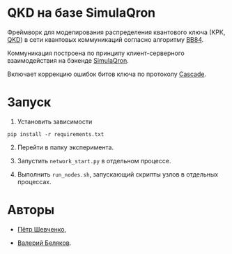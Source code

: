 # QKD на базе SimulaQron

Фреймворк для моделирования распределения квантового ключа
(КРК, [QKD](https://en.wikipedia.org/wiki/Quantum_key_distribution)) в сети
квантовых коммуникаций согласно алгоритму [BB84](https://ru.wikipedia.org/wiki/BB84).

Коммуникация построена по принципу клиент-серверного взаимодействия
на бэкенде [SimulaQron](http://www.simulaqron.org/).

Включает коррекцию ошибок битов ключа по протоколу [Cascade](https://arxiv.org/pdf/1407.3257.pdf).

# Запуск

1. Установить зависимости 
  <pre><code>pip install -r requirements.txt</code></pre>

2. Перейти в папку эксперимента.

3. Запустить `network_start.py` в отдельном процессе.

4. Выполнить `run_nodes.sh`, запускающий скрипты узлов в отдельных процессах.

# Авторы

* [Пётр Шевченко](https://github.com/MorrisNein), 

* [Валерий Беляков](https://github.com/VabeNIZ).
